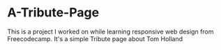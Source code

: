 # A-Tribute-Page
This is a project I worked on while learning responsive web design from Freecodecamp. It's a simple Tribute page about Tom Holland
